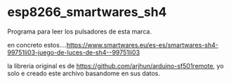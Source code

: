 # esp8266_smartwares_sh4
Programa para leer los pulsadores de esta marca.

en concreto estos....https://www.smartwares.eu/es-es/smartwares-sh4-99751li03-juego-de-luces-de-sh4--99751li03

la libreria original es de https://github.com/arjhun/arduino-sf501remote, yo solo e creado este archivo basandome en sus datos.
